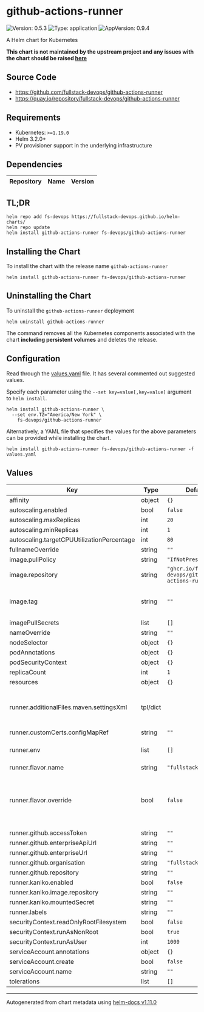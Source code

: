 # github-actions-runner

![Version: 0.5.3](https://img.shields.io/badge/Version-0.5.3-informational?style=flat-square) ![Type: application](https://img.shields.io/badge/Type-application-informational?style=flat-square) ![AppVersion: 0.9.4](https://img.shields.io/badge/AppVersion-0.9.4-informational?style=flat-square)

A Helm chart for Kubernetes

**This chart is not maintained by the upstream project and any issues with the chart should be raised [here](https://github.com/fullstack-devops/helm-charts/issues/new/choose)**

## Source Code

* <https://github.com/fullstack-devops/github-actions-runner>
* <https://quay.io/repository/fullstack-devops/github-actions-runner>

## Requirements

- Kubernetes: `>=1.19.0`
- Helm 3.2.0+
- PV provisioner support in the underlying infrastructure

## Dependencies

| Repository | Name | Version |
|------------|------|---------|

## TL;DR

```console
helm repo add fs-devops https://fullstack-devops.github.io/helm-charts/
helm repo update
helm install github-actions-runner fs-devops/github-actions-runner
```

## Installing the Chart

To install the chart with the release name `github-actions-runner`

```console
helm install github-actions-runner fs-devops/github-actions-runner
```

## Uninstalling the Chart

To uninstall the `github-actions-runner` deployment

```console
helm uninstall github-actions-runner
```

The command removes all the Kubernetes components associated with the chart **including persistent volumes** and deletes the release.

## Configuration

Read through the [values.yaml](./values.yaml) file. It has several commented out suggested values.

Specify each parameter using the `--set key=value[,key=value]` argument to `helm install`.

```console
helm install github-actions-runner \
  --set env.TZ="America/New York" \
    fs-devops/github-actions-runner
```

Alternatively, a YAML file that specifies the values for the above parameters can be provided while installing the chart.

```console
helm install github-actions-runner fs-devops/github-actions-runner -f values.yaml
```

## Values

| Key | Type | Default | Description |
|-----|------|---------|-------------|
| affinity | object | `{}` |  |
| autoscaling.enabled | bool | `false` |  |
| autoscaling.maxReplicas | int | `20` |  |
| autoscaling.minReplicas | int | `1` |  |
| autoscaling.targetCPUUtilizationPercentage | int | `80` |  |
| fullnameOverride | string | `""` |  |
| image.pullPolicy | string | `"IfNotPresent"` | image pull policy |
| image.repository | string | `"ghcr.io/fullstack-devops/github-actions-runner"` | image repository |
| image.tag | string | `""` | image tag (default is the chart appVersion) |
| imagePullSecrets | list | `[]` |  |
| nameOverride | string | `""` |  |
| nodeSelector | object | `{}` |  |
| podAnnotations | object | `{}` |  |
| podSecurityContext | object | `{}` |  |
| replicaCount | int | `1` |  |
| resources | object | `{}` |  |
| runner.additionalFiles.maven.settingsXml | tpl/dict |  | example settings.xml, will be placed in global .m2 folder |
| runner.customCerts.configMapRef | string | `""` |  |
| runner.env | list | `[]` | inject the runner custom env variables |
| runner.flavor.name | string | `"fullstacked"` |  |
| runner.flavor.override | bool | `false` | if override: true -> the runner.flavor will be ignored and image.repository and image.tag will be leading |
| runner.github.accessToken | string | `""` |  |
| runner.github.enterpriseApiUrl | string | `""` |  |
| runner.github.enterpriseUrl | string | `""` |  |
| runner.github.organisation | string | `"fullstack-devpos"` |  |
| runner.github.repository | string | `""` |  |
| runner.kaniko.enabled | bool | `false` |  |
| runner.kaniko.image.repository | string | `""` |  |
| runner.kaniko.mountedSecret | string | `""` |  |
| runner.labels | string | `""` |  |
| securityContext.readOnlyRootFilesystem | bool | `false` |  |
| securityContext.runAsNonRoot | bool | `true` |  |
| securityContext.runAsUser | int | `1000` |  |
| serviceAccount.annotations | object | `{}` |  |
| serviceAccount.create | bool | `false` |  |
| serviceAccount.name | string | `""` |  |
| tolerations | list | `[]` |  |

----------------------------------------------
Autogenerated from chart metadata using [helm-docs v1.11.0](https://github.com/norwoodj/helm-docs/releases/v1.11.0)
